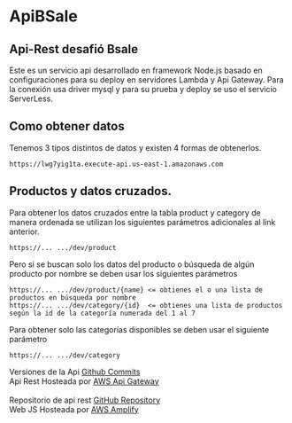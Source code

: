 # ApiBSale

## Api-Rest desafió Bsale

Este es un servicio api desarrollado en framework Node.js basado en configuraciones para su deploy en servidores Lambda y Api Gateway.
Para la conexión usa driver mysql y para su prueba y deploy se uso el servicio ServerLess.

## Como obtener datos

Tenemos 3 tipos distintos de datos y existen 4 formas de obtenerlos.

```
https://lwg7yig1ta.execute-api.us-east-1.amazonaws.com
```

## Productos y datos cruzados.

Para obtener los datos cruzados entre la tabla product y category de manera ordenada se utilizan los siguientes parámetros adicionales al link anterior.

```
https://... .../dev/product
```

Pero si se buscan solo los datos del producto o búsqueda de algún producto por nombre se deben usar los siguientes parámetros

```
https://... .../dev/product/{name} <= obtienes el o una lista de productos en búsqueda por nombre
https://... .../dev/category/{id}  <= obtienes una lista de productos según la id de la categoría numerada del 1 al 7
```
Para obtener solo las categorías disponibles se deben usar el siguiente parámetro

```
https://... .../dev/category
```
Versiones de la Api [Github Commits](https://github.com/Alderan-Smile/ApiBSale/commits/main)<br/>
Api Rest Hosteada por [AWS Api Gateway](https://lwg7yig1ta.execute-api.us-east-1.amazonaws.com/dev/product/)<br/><br/>
Repositorio de api rest [GitHub Repository](https://github.com/Alderan-Smile/BSaleDesafio)<br/>
Web JS Hosteada por [AWS Amplify](https://main.d3fpblgrtdfmry.amplifyapp.com/)